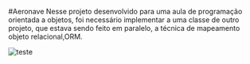 #Aeronave
Nesse projeto desenvolvido para uma aula de programação orientada a objetos, foi necessário implementar a uma classe de outro projeto, que estava sendo feito em paralelo, a técnica de mapeamento objeto relacional,ORM.


 ![teste](https://github.com/user-attachments/assets/0ef42c6f-0a69-437f-9340-f054024b4553)
